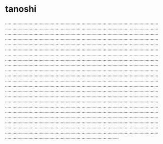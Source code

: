 # tanoshi

....................................................................................................................................................................................................................................................................................................................................................................................................................................................................................................................................................................................................................................................................................................................................................................................................................................................................................................................................................................................................................................................................................................................................................................................................................................................................................................................................................................................................................................................................................................................................................................................................................................................................................................................................................................................................................................................................................................................................................................................................................................................................................................................................................................................................................................................................................................................................................................................................................................................................................................................................................................................................................................................................................................................................................................................................................................................................................................................................